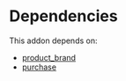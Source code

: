 # Dependencies

This addon depends on:

- [product_brand](https://github.com/bringout/oca-technical)
- [purchase](https://github.com/bringout/oca-ocb-core/tree/b3e6fb998e53b9eb1bc9669d992017616c2bd7b3/odoo-bringout-oca-ocb-purchase)
